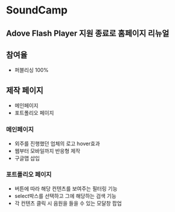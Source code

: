 # SoundCamp
## Adove Flash Player 지원 종료로 홈페이지 리뉴얼

## 참여율
 - 퍼블리싱 100%

## 제작 페이지
 - 메인페이지
 - 포트폴리오 페이지

### 메인페이지
 - 외주를 진행했던 업체의 로고 hover효과
 - 웹부터 모바일까지 반응형 제작
 - 구글맵 삽입
### 포트폴리오 페이지
 - 버튼에 따라 해당 컨텐츠를 보여주는 필터링 기능
 - select박스를 선택하고 그에 해당하는 검색 기능
 - 각 컨텐츠 클릭 시 음원을 들을 수 있는 모달창 팝업